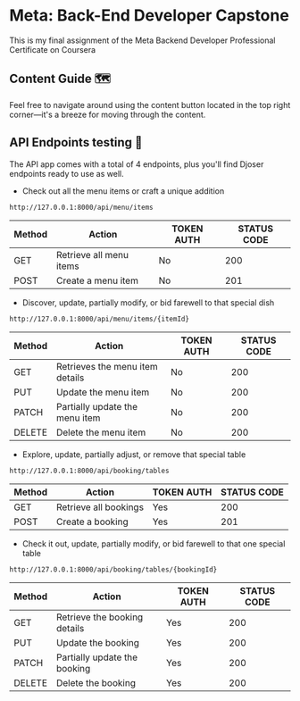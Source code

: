 # Meta: Back-End Developer Capstone

This is my final assignment of the Meta Backend Developer Professional Certificate on Coursera


## Content Guide 🗺️

Feel free to navigate around using the content button located in the top right corner—it's a breeze for moving through the content.

## API Endpoints testing 🔄 

The API app comes with a total of 4 endpoints, plus you'll find Djoser endpoints ready to use as well.

- Check out all the menu items or craft a unique addition
```
http://127.0.0.1:8000/api/menu/items
```

| Method | Action                  | TOKEN AUTH | STATUS CODE |
|--------|-------------------------|------------|-------------|
| GET    | Retrieve all menu items | No         | 200         |
| POST   | Create a menu item      | No         | 201         |

- Discover, update, partially modify, or bid farewell to that special dish
```
http://127.0.0.1:8000/api/menu/items/{itemId}
```

| Method | Action                           | TOKEN AUTH | STATUS CODE |
|--------|----------------------------------|------------|-------------|
| GET    | Retrieves the menu item details  | No         | 200         |
| PUT    | Update the menu item             | No         | 200         |
| PATCH  | Partially update the menu item   | No         | 200         |
| DELETE | Delete the menu item             | No         | 200         |

- Explore, update, partially adjust, or remove that special table
```
http://127.0.0.1:8000/api/booking/tables
```

| Method | Action                 | TOKEN AUTH | STATUS CODE |
|--------|------------------------|------------|-------------|
| GET    | Retrieve all bookings  | Yes        | 200         |
| POST   | Create a booking       | Yes        | 201         |

- Check it out, update, partially modify, or bid farewell to that one special table
```
http://127.0.0.1:8000/api/booking/tables/{bookingId}
```

| Method | Action                        | TOKEN AUTH | STATUS CODE |
|--------|-------------------------------|------------|-------------|
| GET    | Retrieve the booking details  | Yes        | 200         |
| PUT    | Update the booking            | Yes        | 200         |
| PATCH  | Partially update the booking  | Yes        | 200         |
| DELETE | Delete the booking            | Yes        | 200         |

